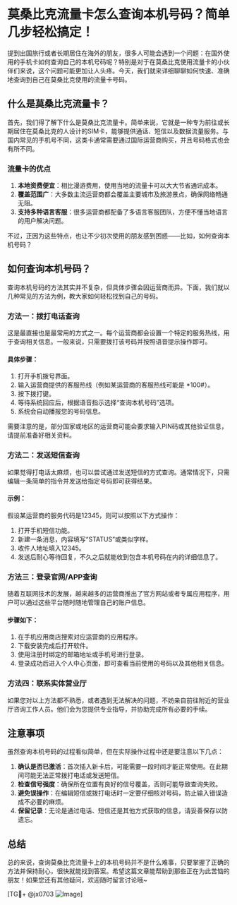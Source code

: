# 莫桑比克流量卡怎么查询本机号码？简单几步轻松搞定！

提到出国旅行或者长期居住在海外的朋友，很多人可能会遇到一个问题：在国外使用的手机卡如何查询自己的本机号码呢？特别是对于在莫桑比克使用流量卡的小伙伴们来说，这个问题可能更加让人头疼。今天，我们就来详细聊聊如何快速、准确地查询到自己在莫桑比克使用的流量卡号码。

## 什么是莫桑比克流量卡？

首先，我们得了解下什么是莫桑比克流量卡。简单来说，它就是一种专为前往或长期居住在莫桑比克的人设计的SIM卡，能够提供通话、短信以及数据流量服务。与国内常见的手机号不同，这类卡通常需要通过国际运营商购买，并且号码格式也会有所不同。

### 流量卡的优点

1. **本地资费便宜**：相比漫游费用，使用当地的流量卡可以大大节省通讯成本。
2. **覆盖范围广**：大多数主流运营商都会覆盖主要城市及旅游景点，确保网络畅通无阻。
3. **支持多种语言客服**：很多运营商都配备了多语言客服团队，方便不懂当地语言的用户解决问题。

不过，正因为这些特点，也让不少初次使用的朋友感到困惑——比如，如何查询本机号码？

## 如何查询本机号码？

查询本机号码的方法其实并不复杂，但具体步骤会因运营商而异。下面，我们就以几种常见的方法为例，教大家如何轻松找到自己的号码。

### 方法一：拨打电话查询

这是最直接也是最常用的方式之一。每个运营商都会设置一个特定的服务热线，用于查询相关信息。一般来说，只需要拨打该号码并按照语音提示操作即可。

#### 具体步骤：
1. 打开手机拨号界面。
2. 输入运营商提供的客服热线（例如某运营商的客服热线可能是 *100#）。
3. 按下拨打键。
4. 等待系统回应后，根据语音指示选择“查询本机号码”选项。
5. 系统会自动播报您的号码信息。

需要注意的是，部分国家或地区的运营商可能会要求输入PIN码或其他验证信息，请提前准备好相关资料。

### 方法二：发送短信查询

如果觉得打电话太麻烦，也可以尝试通过发送短信的方式查询。通常情况下，只需编辑一条简单的指令并发送给指定号码即可获得结果。

#### 示例：
假设某运营商的服务代码是12345，则可以按照以下方式操作：
1. 打开手机短信功能。
2. 新建一条消息，内容填写“STATUS”或类似字样。
3. 收件人地址填入12345。
4. 发送后耐心等待回复，不久之后就能收到包含本机号码在内的详细信息了。

### 方法三：登录官网/APP查询

随着互联网技术的发展，越来越多的运营商推出了官方网站或者专属应用程序，用户可以通过这些平台随时随地管理自己的账户信息。

#### 步骤如下：
1. 在手机应用商店搜索对应运营商的应用程序。
2. 下载安装完成后打开软件。
3. 使用注册时绑定的邮箱地址或手机号进行登录。
4. 登录成功后进入个人中心页面，即可查看当前使用的号码以及其他相关信息。

### 方法四：联系实体营业厅

如果您对以上方法都不熟悉，或者遇到无法解决的问题，不妨亲自前往附近的营业厅咨询工作人员。他们会为您提供专业指导，并协助完成所有必要的手续。

## 注意事项

虽然查询本机号码的过程看似简单，但在实际操作过程中还是要注意以下几点：

1. **确认是否已激活**：首次插入新卡后，可能需要一段时间才能正常使用。在此期间可能无法正常拨打电话或发送短信。
2. **检查信号强度**：确保所在位置有良好的信号覆盖，否则可能导致查询失败。
3. **避免误操作**：在编辑短信或拨打电话时一定要仔细核对号码，防止输入错误造成不必要的麻烦。
4. **保留记录**：无论是通过电话、短信还是其他方式获取的信息，请妥善保存以防遗忘。

## 总结

总的来说，查询莫桑比克流量卡上的本机号码并不是什么难事，只要掌握了正确的方法并保持耐心，很快就能找到答案。希望这篇文章能帮助到那些正在为此苦恼的朋友！如果您还有其他疑问，欢迎随时留言讨论哦~

[TG💪+ @jx0703 ![Image](https://github.com/user-attachments/assets/dbca1d08-cadb-493c-b0ec-ad6f7a83f270)]
